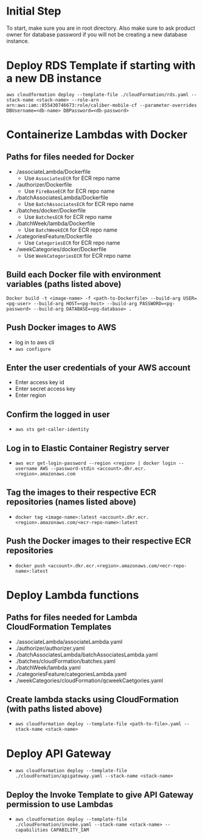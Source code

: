 
# Initial Step
To start, make sure you are in root directory. Also make sure to ask product owner for database password if you will not be creating a new database instance.

# Deploy RDS Template if starting with a new DB instance
`aws cloudformation deploy --template-file ./cloudFormation/rds.yaml --stack-name <stack-name> --role-arn arn:aws:iam::855430746673:role/caliber-mobile-cf --parameter-overrides DBUsername=<db-name> DBPassword=<db-password>`

# Containerize Lambdas with Docker
## Paths for files needed for Docker
* ./associateLambda/Dockerfile
  * Use `AssociatesECR` for ECR repo name
* ./authorizer/Dockerfile
  * Use `FireBaseECR` for ECR repo name
* ./batchAssociatesLambda/Dockerfile
  * Use `BatchAssociatesECR` for ECR repo name
* ./batches/docker/Dockerfile
  * Use `BatchesECR` for ECR repo name
* ./batchWeek/lambda/Dockerfile
  * Use `BatchWeekECR` for ECR repo name
* ./categoriesFeature/Dockerfile
  * Use `CategoriesECR` for ECR repo name
* ./weekCategories/docker/Dockerfile
  * Use `WeekCategoriesECR` for ECR repo name

## Build each Docker file with environment variables (paths listed above)
`Docker build -t <image-name> -f <path-to-Dockerfile> --build-arg USER=<pg-user> --build-arg HOST=<pg-host> --build-arg PASSWORD=<pg-password> --build-arg DATABASE=<pg-database> .`

## Push Docker images to AWS
* log in to aws cli
* `aws configure`

## Enter the user credentials of your AWS account
* Enter access key id
* Enter secret access key
* Enter region

## Confirm  the logged in user
* `aws sts get-caller-identity`

## Log in to Elastic Container Registry server
* `aws ecr get-login-password --region <region> | docker login --username AWS --password-stdin <account>.dkr.ecr.<region>.amazonaws.com`

## Tag the images to their respective ECR repositories (names listed above)
* `docker tag <image-name>:latest <account>.dkr.ecr.<region>.amazonaws.com/<ecr-repo-name>:latest`

## Push the Docker images to their respective ECR repositories
* `docker push <account>.dkr.ecr.<region>.amazonaws.com/<ecr-repo-name>:latest`

# Deploy Lambda functions
## Paths for files needed for Lambda CloudFormation Templates
* ./associateLambda/associateLambda.yaml
* ./authorizer/authorizer.yaml
* ./batchAssociatesLambda/batchAssociatesLambda.yaml
* ./batches/cloudFormation/batches.yaml
* ./batchWeek/lambda.yaml
* ./categoriesFeature/categoriesLambda.yaml
* ./weekCategories/cloudFormation/qcweekCaetgories.yaml

## Create lambda stacks using CloudFormation (with paths listed above)
* `aws cloudformation deploy --template-file <path-to-file>.yaml --stack-name <stack-name>`

# Deploy API Gateway
* `aws cloudformation deploy --template-file ./cloudFormation/apigateway.yaml --stack-name <stack-name>`

## Deploy the Invoke Template to give API Gateway permission to use Lambdas
* `aws cloudformation deploy --template-file ./cloudFormation/invoke.yaml --stack-name <stack-name> --capabilities CAPABILITY_IAM`
